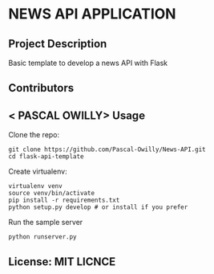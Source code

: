 NEWS API APPLICATION
=================

## Project Description
Basic template to develop a news API with Flask

## Contributors
< PASCAL OWILLY>
Usage
-----

Clone the repo:

    git clone https://github.com/Pascal-Owilly/News-API.git
    cd flask-api-template

Create virtualenv:

    virtualenv venv
    source venv/bin/activate
    pip install -r requirements.txt
    python setup.py develop # or install if you prefer

Run the sample server

    python runserver.py



License: MIT LICNCE
-------